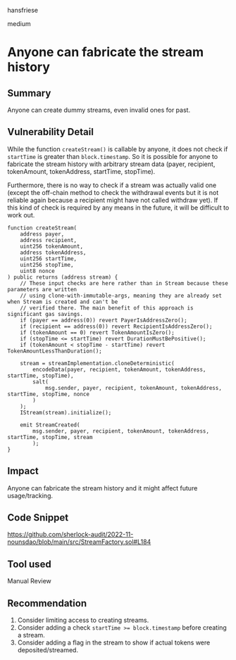 hansfriese

medium

# Anyone can fabricate the stream history

## Summary

Anyone can create dummy streams, even invalid ones for past.

## Vulnerability Detail

While the function `createStream()` is callable by anyone, it does not check if `startTime` is greater than `block.timestamp`.
So it is possible for anyone to fabricate the stream history with arbitrary stream data (payer, recipient, tokenAmount, tokenAddress, startTime, stopTime).

Furthermore, there is no way to check if a stream was actually valid one (except the off-chain method to check the withdrawal events but it is not reliable again because a recipient might have not called withdraw yet).
If this kind of check is required by any means in the future, it will be difficult to work out.

```solidity
function createStream(
    address payer,
    address recipient,
    uint256 tokenAmount,
    address tokenAddress,
    uint256 startTime,
    uint256 stopTime,
    uint8 nonce
) public returns (address stream) {
    // These input checks are here rather than in Stream because these parameters are written
    // using clone-with-immutable-args, meaning they are already set when Stream is created and can't be
    // verified there. The main benefit of this approach is significant gas savings.
    if (payer == address(0)) revert PayerIsAddressZero();
    if (recipient == address(0)) revert RecipientIsAddressZero();
    if (tokenAmount == 0) revert TokenAmountIsZero();
    if (stopTime <= startTime) revert DurationMustBePositive();
    if (tokenAmount < stopTime - startTime) revert TokenAmountLessThanDuration();

    stream = streamImplementation.cloneDeterministic(
        encodeData(payer, recipient, tokenAmount, tokenAddress, startTime, stopTime),
        salt(
            msg.sender, payer, recipient, tokenAmount, tokenAddress, startTime, stopTime, nonce
        )
    );
    IStream(stream).initialize();

    emit StreamCreated(
        msg.sender, payer, recipient, tokenAmount, tokenAddress, startTime, stopTime, stream
        );
}

```

## Impact

Anyone can fabricate the stream history and it might affect future usage/tracking.

## Code Snippet

https://github.com/sherlock-audit/2022-11-nounsdao/blob/main/src/StreamFactory.sol#L184

## Tool used

Manual Review

## Recommendation

1. Consider limiting access to creating streams.
2. Consider adding a check `startTime >= block.timestamp` before creating a stream.
3. Consider adding a flag in the stream to show if actual tokens were deposited/streamed.